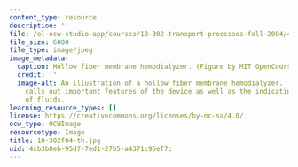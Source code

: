 ```yaml
---
content_type: resource
description: ''
file: /ol-ocw-studio-app/courses/10-302-transport-processes-fall-2004/4cb3b8eb95d77ed127b5a4371c95ef7c_10-302f04-th.jpg
file_size: 6000
file_type: image/jpeg
image_metadata:
  caption: Hollow fiber membrane hemodialyzer. (Figure by MIT OpenCourseWare.)
  credit: ''
  image-alt: An illustration of a hollow fiber membrane hemodialyzer.  The illustration
    calls out important features of the device as well as the indicating the flow
    of fluids.
learning_resource_types: []
license: https://creativecommons.org/licenses/by-nc-sa/4.0/
ocw_type: OCWImage
resourcetype: Image
title: 10-302f04-th.jpg
uid: 4cb3b8eb-95d7-7ed1-27b5-a4371c95ef7c
---
```

